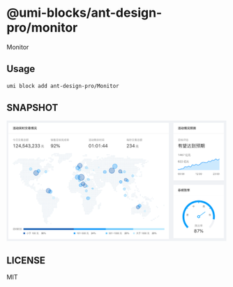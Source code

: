# @umi-blocks/ant-design-pro/monitor

Monitor

## Usage

```sh
umi block add ant-design-pro/Monitor
```

## SNAPSHOT

![SNAPSHOT](./snapshot.png)

## LICENSE

MIT
